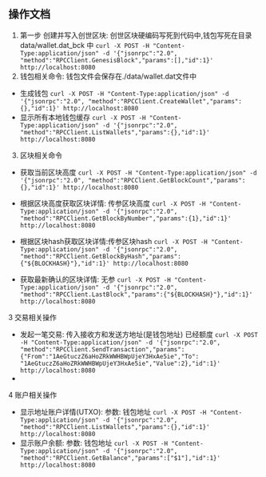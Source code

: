 ## 操作文档

1. 第一步 创建并写入创世区块: 创世区块硬编码写死到代码中,钱包写死在目录data/wallet.dat_bck 中
 `
 curl -X POST -H "Content-Type:application/json" -d '{"jsonrpc":"2.0", "method":"RPCClient.GenesisBlock","params":[],"id":1}' http://localhost:8080
 `
 2. 钱包相关命令: 钱包文件会保存在./data/wallet.dat文件中
*  生成钱包
 `
curl -X POST -H "Content-Type:application/json" -d '{"jsonrpc":"2.0", "method":"RPCClient.CreateWallet","params":{},"id":1}' http://localhost:8080
`
* 显示所有本地钱包缓存
`
curl -X POST -H "Content-Type:application/json" -d '{"jsonrpc":"2.0", "method":"RPCClient.ListWallets","params":{},"id":1}' http://localhost:8080
`

3. 区块相关命令
* 获取当前区块高度
`
 curl -X POST -H "Content-Type:application/json" -d '{"jsonrpc":"2.0", "method":"RPCClient.GetBlockCount","params":{},"id":1}' http://localhost:8080
`

* 根据区块高度获取区块详情: 传参区块高度
`
 curl -X POST -H "Content-Type:application/json" -d '{"jsonrpc":"2.0", "method":"RPCClient.GetBlockByNumber","params":{1},"id":1}' http://localhost:8080
`

* 根据区块hash获取区块详情:传参区块hash
`
 curl -X POST -H "Content-Type:application/json" -d '{"jsonrpc":"2.0", "method":"RPCClient.GetBlockByHash","params":{"${BLOCKHASH}"},"id":1}' http://localhost:8080
`
* 获取最新确认的区块详情: 无参
`
 curl -X POST -H "Content-Type:application/json" -d '{"jsonrpc":"2.0", "method":"RPCClient.LastBlock","params":{"${BLOCKHASH}"},"id":1}' http://localhost:8080
`

3 交易相关操作
* 发起一笔交易: 传入接收方和发送方地址(是钱包地址) 已经额度
`
 curl -X POST -H "Content-Type:application/json" -d '{"jsonrpc":"2.0", "method":"RPCClient.SendTransaction","params":{"From":"1AeGtuczZ6aHoZRkWWHBWpUjeY3HxAe5ie","To": "1AeGtuczZ6aHoZRkWWHBWpUjeY3HxAe5ie","Value":2},"id":1}' http://localhost:8080
`
* 

4 账户相关操作
* 显示地址账户详情(UTXO): 参数: 钱包地址
`
curl -X POST -H "Content-Type:application/json" -d '{"jsonrpc":"2.0", "method":"RPCClient.ListWallets","params":{},"id":1}' http://localhost:8080
`
* 显示账户余额: 参数: 钱包地址 
`
 curl -X POST -H "Content-Type:application/json" -d '{"jsonrpc":"2.0", "method":"RPCClient.GetBalance","params":["$1"],"id":1}' http://localhost:8080
`
